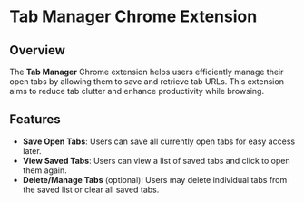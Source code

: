 # Tab Manager Chrome Extension

## Overview
The **Tab Manager** Chrome extension helps users efficiently manage their open tabs by allowing them to save and retrieve tab URLs. This extension aims to reduce tab clutter and enhance productivity while browsing.

## Features
- **Save Open Tabs**: Users can save all currently open tabs for easy access later.
- **View Saved Tabs**: Users can view a list of saved tabs and click to open them again.
- **Delete/Manage Tabs** (optional): Users may delete individual tabs from the saved list or clear all saved tabs.

